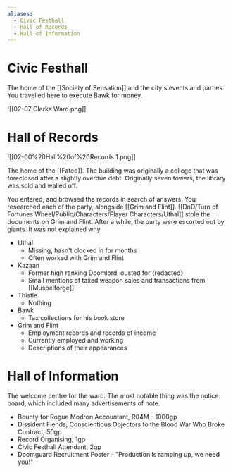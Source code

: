 ```yaml
---
aliases:
  - Civic Festhall
  - Hall of Records
  - Hall of Information
---
```

# Civic Festhall
The home of the [[Society of Sensation]] and the city's events and parties. You travelled here to execute Bawk for money.

![[02-07 Clerks Ward.png]]
# Hall of Records

![[02-00%20Hall%20of%20Records 1.png]]

The home of the [[Fated]]. The building was originally a college that was foreclosed after a slightly overdue debt. Originally seven towers, the library was sold and walled off.

You entered, and browsed the records in search of answers. You researched each of the party, alongside [[Grim and Flint]]. [[DnD/Turn of Fortunes Wheel/Public/Characters/Player Characters/Uthal]] stole the documents on Grim and Flint. After a while, the party were escorted out by giants. It was not explained why.

- Uthal
	- Missing, hasn't clocked in for months
	- Often worked with Grim and Flint
- Kazaan
	- Former high ranking Doomlord, ousted for {redacted}
	- Small mentions of taxed weapon sales and transactions from [[Muspelforge]]
- Thistle
	- Nothing
- Bawk
	- Tax collections for his book store
- Grim and Flint
	- Employment records and records of income
	- Currently employed and working
	- Descriptions of their appearances
# Hall of Information
The welcome centre for the ward. The most notable thing was the notice board, which included many advertisements of note.

- Bounty for Rogue Modron Accountant, R04M - 1000gp
- Dissident Fiends, Conscientious Objectors to the Blood War Who Broke Contract, 50gp
- Record Organising, 1gp
- Civic Festhall Attendant, 2gp
- Doomguard Recruitment Poster - "Production is ramping up, we need you!"